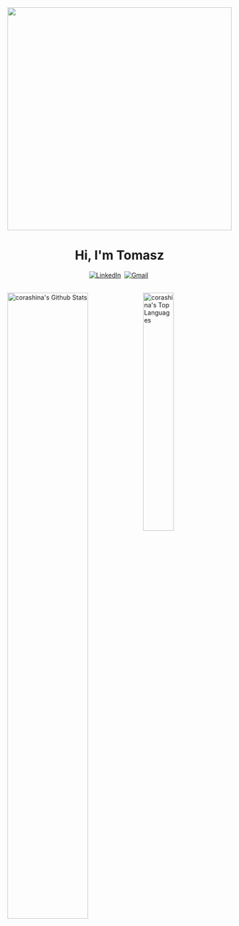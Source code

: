 <img src="https://media0.giphy.com/media/PZrjGkr334fXa/giphy.gif?cid=790b7611a4224d3c6e4f031ff6e80d9f1dda74d2595f0270&rid=giphy.gif&ct=g" width="100%" height="500">
<p>
  <h1 align="center"><b>Hi, I'm Tomasz</b></h1>
</p>
<p align="center">
<a href="https://www.linkedin.com/in/corashina"><img src="https://img.shields.io/badge/linkedin-%230077B5.svg?&style=for-the-badge&logo=linkedin&logoColor=white" alt="LinkedIn" /></a>&nbsp;
<a href="mailto:edisoner97@gmail.com?subject=Hello, Tomasz"><img src="https://img.shields.io/badge/gmail-%23D14836.svg?&style=for-the-badge&logo=gmail&logoColor=white" alt="Gmail"/></a>&nbsp;
</p>
<br>

<img align="left" src="https://github-readme-stats.sumanth-talluri.vercel.app/api?username=corashina&count_private=true&theme=tokyonight" alt="corashina's Github Stats" width="60%">
  
<img src="https://github-readme-stats.vercel.app/api/top-langs/?username=corashina&theme=tokyonight&layout=compact" width="37%" alt="corashina's Top Languages">